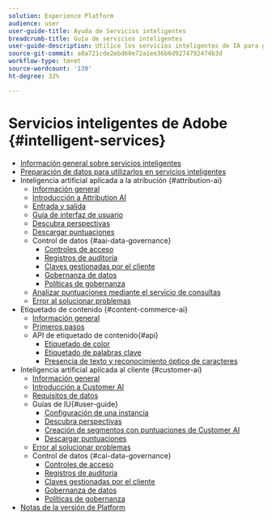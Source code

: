 ```yaml
---
solution: Experience Platform
audience: user
user-guide-title: Ayuda de Servicios inteligentes
breadcrumb-title: Guía de servicios inteligentes
user-guide-description: Utilice los servicios inteligentes de IA para generar puntuaciones, descubrir perspectivas y crear segmentos a partir de los datos de eventos de marketing.
source-git-commit: a8a721cde2ebd68e72a1ee36b6d9274792474b3d
workflow-type: tm+mt
source-wordcount: '139'
ht-degree: 32%

---
```



# Servicios inteligentes de Adobe {#intelligent-services}

- [Información general sobre servicios inteligentes](home.md)
- [Preparación de datos para utilizarlos en servicios inteligentes](data-preparation.md)
- Inteligencia artificial aplicada a la atribución {#attribution-ai}
   - [Información general](attribution-ai/overview.md)
   - [Introducción a Attribution AI](attribution-ai/getting-started.md)
   - [Entrada y salida](attribution-ai/input-output.md)
   - [Guía de interfaz de usuario](attribution-ai/user-guide.md)
   - [Descubra perspectivas](attribution-ai/discover-insights.md)
   - [Descargar puntuaciones](attribution-ai/download-scores.md)
   - Control de datos {#aai-data-governance}
      - [Controles de acceso](attribution-ai/aai-data-governance/access-controls.md)
      - [Registros de auditoría](attribution-ai/aai-data-governance/audit-logs.md)
      - [Claves gestionadas por el cliente](attribution-ai/aai-data-governance/customer-managed-keys.md)
      - [Gobernanza de datos](attribution-ai/aai-data-governance/data-governance.md)
      - [Políticas de gobernanza](attribution-ai/aai-data-governance/governance-policies.md)
   - [Analizar puntuaciones mediante el servicio de consultas](attribution-ai/aai-query-service.md)
   - [Error al solucionar problemas](attribution-ai/troubleshooting.md)
- Etiquetado de contenido {#content-commerce-ai}
   - [Información general](content-commerce-ai/overview.md)
   - [Primeros pasos](content-commerce-ai/getting-started.md)
   - API de etiquetado de contenido{#api}
      - [Etiquetado de color](content-commerce-ai/api/color-tagging.md)
      - [Etiquetado de palabras clave](content-commerce-ai/api/keyword-tagging.md)
      - [Presencia de texto y reconocimiento óptico de caracteres](content-commerce-ai/api/optical-character-recognition.md)
- Inteligencia artificial aplicada al cliente {#customer-ai}
   - [Información general](customer-ai/overview.md)
   - [Introducción a Customer AI](customer-ai/getting-started.md)
   - [Requisitos de datos](customer-ai/data-requirements.md)
   - Guías de IU{#user-guide}
      - [Configuración de una instancia](customer-ai/user-guide/configure.md)
      - [Descubra perspectivas](customer-ai/user-guide/discover-insights.md)
      - [Creación de segmentos con puntuaciones de Customer AI](customer-ai/user-guide/create-segment.md)
      - [Descargar puntuaciones](customer-ai/user-guide/download-scores.md)
   - [Error al solucionar problemas](customer-ai/troubleshooting.md)
   - Control de datos {#cai-data-governance}
      - [Controles de acceso](customer-ai/cai-data-governance/access-controls.md)
      - [Registros de auditoría](customer-ai/cai-data-governance/audit-logs.md)
      - [Claves gestionadas por el cliente](customer-ai/cai-data-governance/customer-managed-keys.md)
      - [Gobernanza de datos](customer-ai/cai-data-governance/data-governance.md)
      - [Políticas de gobernanza](customer-ai/cai-data-governance/governance-policies.md)
- [Notas de la versión de Platform](https://experienceleague.adobe.com/docs/experience-platform/release-notes/latest.html?lang=es)
